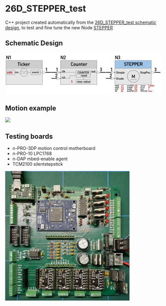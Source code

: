 # 26D_STEPPER_test
C++ project created automatically from the [26D_STEPPER_test schematic design](https://github.com/nBlocksStudioApps/26D_STEPPER_test),
to test and fine tune the new Node [STEPPER](https://github.com/nBlocksStudioNodes/nblocks_stepper)


## Schematic Design
<img
src="img/01.PNG"
width = 800
/>

## Motion example
<img
src="img/03.GIF"
width = 400
/>

## Testing boards
 *  n-PRO-3DP motion control motherboard 
 *  n-PRO-10 LPC1768
 *  n-DAP mbed-enable agent
 *  TCM2100 silentstepstick

<img
src="img/02.PNG"
width = 400
/>